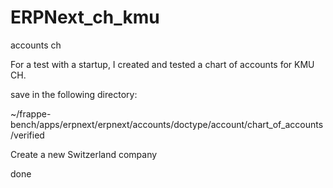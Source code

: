 # ERPNext_ch_kmu
accounts ch

For a test with a startup, I created and tested a chart of accounts for KMU CH.  

save in the following directory:

~/frappe-bench/apps/erpnext/erpnext/accounts/doctype/account/chart_of_accounts/verified

Create a new Switzerland company 

done
